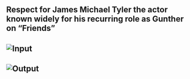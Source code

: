 ## Respect for James Michael Tyler the actor known widely for his recurring role as Gunther on “Friends” 
## ![Input](https://user-images.githubusercontent.com/88204357/139312117-5d4b37b5-0c74-49bb-9534-13fc5a173c1b.jpg)
## ![Output](https://user-images.githubusercontent.com/88204357/139312143-19bd8218-fa40-4b34-b929-fa771ebb5a43.jpg)
